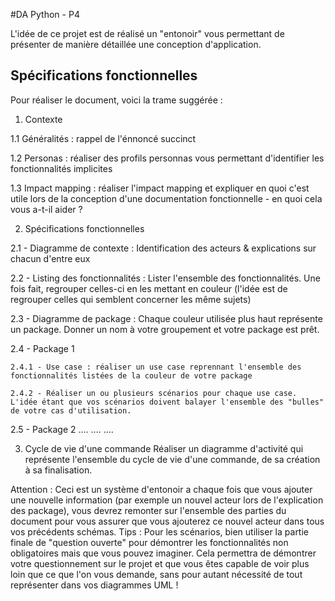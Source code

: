 #DA Python - P4

L'idée de ce projet est de réalisé un "entonoir" vous permettant de présenter de manière détaillée une conception d'application.

## Spécifications fonctionnelles

Pour réaliser le document, voici la trame suggérée : 

1. Contexte
  
1.1 Généralités : rappel de l'énnoncé succinct
  
1.2 Personas : réaliser des profils personnas vous permettant d'identifier les fonctionnalités implicites
  
1.3 Impact mapping : réaliser l'impact mapping et expliquer en quoi c'est utile lors de la conception d'une documentation fonctionnelle - en quoi cela vous a-t-il aider ?

2. Spécifications fonctionnelles
  
2.1 - Diagramme de contexte : Identification des acteurs & explications sur chacun d'entre eux
  
2.2 - Listing des fonctionnalités : Lister l'ensemble des fonctionnalités. Une fois fait, regrouper celles-ci en les mettant en couleur (l'idée est de regrouper celles qui semblent concerner les même sujets)
  
2.3 - Diagramme de package : Chaque couleur utilisée plus haut représente un package. Donner un nom à votre groupement et votre package est prêt.
  
2.4 - Package 1
    
    2.4.1 - Use case : réaliser un use case reprennant l'ensemble des fonctionnalités listées de la couleur de votre package
    
    2.4.2 - Réaliser un ou plusieurs scénarios pour chaque use case. L'idée étant que vos scénarios doivent balayer l'ensemble des "bulles" de votre cas d'utilisation.
  
2.5 - Package 2
  ....
  ....
  ....

3. Cycle de vie d'une commande
Réaliser un diagramme d'activité qui représente l'ensemble du cycle de vie d'une commande, de sa création à sa finalisation.

Attention : Ceci est un système d'entonoir a chaque fois que vous ajouter une nouvelle information (par exemple un nouvel acteur lors de l'explication des package), vous devrez remonter sur l'ensemble des parties du document pour vous assurer que vous ajouterez ce nouvel acteur dans tous vos précédents schémas.
Tips : Pour les scénarios, bien utiliser la partie finale de "question ouverte" pour démontrer les fonctionnalités non obligatoires mais que vous pouvez imaginer. Cela permettra de démontrer votre questionnement sur le projet et que vous êtes capable de voir plus loin que ce que l'on vous demande, sans pour autant nécessité de tout représenter dans vos diagrammes UML !

